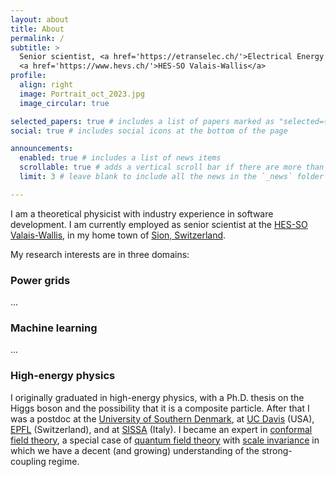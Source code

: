 ```yaml
---
layout: about
title: About
permalink: /
subtitle: >
  Senior scientist, <a href='https://etranselec.ch/'>Electrical Energy Efficiency Group</a>,
  <a href='https://www.hevs.ch/'>HES-SO Valais-Wallis</a>
profile:
  align: right
  image: Portrait_oct_2023.jpg
  image_circular: true

selected_papers: true # includes a list of papers marked as "selected={true}"
social: true # includes social icons at the bottom of the page

announcements:
  enabled: true # includes a list of news items
  scrollable: true # adds a vertical scroll bar if there are more than 3 news items
  limit: 3 # leave blank to include all the news in the `_news` folder

---
```


I am a theoretical physicist with industry experience in software development. I am currently employed as senior scientist at the <a href='https://www.hevs.ch/'>HES-SO Valais-Wallis</a>, in my home town of <a href='https://goo.gl/maps/2KSLcLG25jX94kfU9'>Sion, Switzerland</a>.

My research interests are in three domains:


### Power grids

...

### Machine learning

...

### High-energy physics

I originally graduated in high-energy physics, with a Ph.D. thesis on the Higgs boson and the possibility that it is a composite particle. After that I was a postdoc at the [University of Southern Denmark](https://www.linkedin.com/company/cp3-origins-sdu/), at [UC Davis](https://qmap.ucdavis.edu/) (USA), [EPFL](https://www.epfl.ch/labs/lptp/) (Switzerland), and at [SISSA](https://www.sissa.it/) (Italy). I became an expert in [conformal field theory](https://en.wikipedia.org/wiki/Conformal_field_theory), a special case of [quantum field theory](https://en.wikipedia.org/wiki/Quantum_field_theory) with [scale invariance](https://en.wikipedia.org/wiki/Scale_invariance) in which we have a decent (and growing) understanding of the strong-coupling regime.


